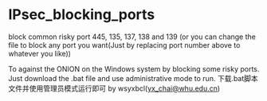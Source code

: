 # IPsec_blocking_ports
block common risky port 445, 135, 137, 138 and 139
(or you can change the file to block any port you want(Just by replacing port number above to whatever you like))

To against the ONION on the Windows system by blocking some risky ports.
Just download the .bat file and use administrative mode to run.
下载.bat脚本文件并使用管理员模式运行即可
by wsyxbcl(yx_chai@whu.edu.cn)

